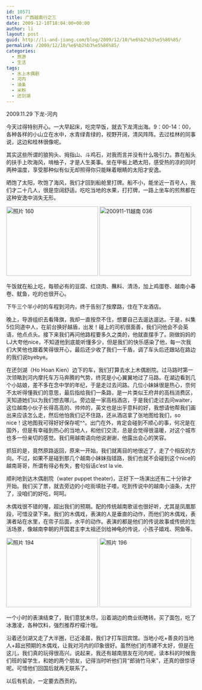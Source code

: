 ```yaml
---
id: 10571
title: 广西越南行之三
date: 2009-12-10T18:04:00+00:00
author: li
layout: post
guid: http://li-and-jiang.com/blog/2009/12/10/%e6%b2%b3%e5%86%85/
permalink: /2009/12/10/%e6%b2%b3%e5%86%85/
categories:
  - 旅游
  - 生活
tags:
  - 水上木偶剧
  - 河内
  - 油条
  - 米粉
  - 还剑湖
---
```

2009.11.29 下龙-河内

今天过得特别开心。一大早起床，吃完早饭，就去下龙湾出海。9：00-14：00，各种各样的小山立在水中，水青绿青绿的，视野开阔，清风阵阵。去过桂林的同事说，这边和桂林很像呢。

其实这些所谓的狼狗头、拇指山、斗鸡石，对我而言并没有什么吸引力。靠在船头的扶手上吹海风，啃柚子，才是人生美事。坐在甲板上晒太阳，感受热的凉的同时两种温度，享受那种似有似无却照得你只能眯着眼睛的太阳才安逸。

晒饱了太阳，吹饱了海风，我们才回到船舱里打牌。船不小，能坐近一百号人，我们才二十几人，很是空阔舒适。吃吃当地的水果，打打牌，一路上坐车的煎熬都在这种安逸中消失无形。

[<img style="border-bottom: 0px; border-left: 0px; display: inline; border-top: 0px; border-right: 0px" title="照片 160" border="0" alt="照片 160" src="http://jiangtanghu.com/cn/wp-content/uploads/2009/12/160-thumb.jpg" width="244" height="184" />](http://jiangtanghu.com/cn/wp-content/uploads/2009/12/160.jpg) [<img style="border-bottom: 0px; border-left: 0px; display: inline; border-top: 0px; border-right: 0px" title="200911-11越南 036" border="0" alt="200911-11越南 036" src="http://jiangtanghu.com/cn/wp-content/uploads/2009/12/20091111036-thumb.jpg" width="244" height="184" />](http://jiangtanghu.com/cn/wp-content/uploads/2009/12/20091111036.jpg) 

午饭就在船上吃，每顿必有的豆腐、红烧肉、蘸料、清汤，加上鸡蛋卷、越南小春卷、鱿鱼，吃的也很开心。

下午三个半小时的车程到河内，终于告别了按摩路，住在下龙酒店。

晚上，导游组织去看降旗，我却一直按奈不住，想要自己去遛达遛达。于是，纠集5位同道中人，在前台换好越盾，出发！碰上的司机很面善，我们问他会不会英语，他点点头。接下来我们再问他路程要多久之类的，他就直摆手了。刚做妈妈的LJ大夸他nice，不知道他到底能听懂多少，但是我们的快乐感染了他，每一次我们大笑他也跟着笑得很开心，最后还少收了我们一千盾，调了车头后还跟站在路边的我们说byebye。

在还剑湖（Ho Hoan Kien）边下的车，我们打算去水上木偶剧院。过马路时第一次领略到河内摩托车万马奔腾的气势，终究是小心翼翼地过了马路。在湖边看到几个小姑娘，差不多在念中学的年纪，于是走过去问路。几位小妹妹很是热心，奈何不太听得懂我们的意思，最后指给我们一条路，是一片类似王府井的高档消费区，天知道她们以为我们想去哪儿。旁边是一家高档酒店，于是我们走过去问waiter，这位越南小伙子长得高高的、帅帅的，英文也是出乎意料的好，我想请他帮我们画出来应该怎么走，然后他怕我们记不住路，还从酒店拿了张地图给我们，so nice！这地图我可得好好保存呢^^。出门在外，肯定会碰到不顺心的事，何况是在国外，但是有幸碰到热心的当地人，和他们交流，总是会觉得很温暖，对这个城市也多一份亲切的感觉。我们用越南语向他说谢谢，他露出会心的笑容。

抓狂的是，竟然原路返回，原来一开始，我们就离目的地很近了，走了个相反的方向。不过，如果不是碰到那几个越南小妹妹指错路，我们也就不会碰到这个nice的越南哥哥，所谓有得必有失，套句俗话c’est la vie.

顺利地到达木偶剧院（water puppet theater)，正好下一场演出还有二十分钟才开始。我们买了票，就去旁边的小吃街填肚子喽。吃到传说中的越南小油条，太拧了，没咱们的好吃，呵呵。

木偶戏很不错的喔，超出我们的预期。配的传统越南歌谣也很好听，尤其是凤凰那段，可惜没录下来。我们的木偶戏，表演的人是垂直的动作，而他们的木偶戏，表演者站在水里，在帘子后面，水平的动作。表演的都是他们的传说故事或传统的生活场景，像越南李朝的开国君主李太祖还剑给神龟的传说，小孩子嬉戏、网鱼等。

[<img style="border-bottom: 0px; border-left: 0px; display: inline; border-top: 0px; border-right: 0px" title="照片 194" border="0" alt="照片 194" src="http://jiangtanghu.com/cn/wp-content/uploads/2009/12/194-thumb.jpg" width="244" height="184" />](http://jiangtanghu.com/cn/wp-content/uploads/2009/12/194.jpg) [<img style="border-bottom: 0px; border-left: 0px; display: inline; border-top: 0px; border-right: 0px" title="照片 196" border="0" alt="照片 196" src="http://jiangtanghu.com/cn/wp-content/uploads/2009/12/196-thumb.jpg" width="244" height="184" />](http://jiangtanghu.com/cn/wp-content/uploads/2009/12/196.jpg) 

一个小时的表演结束了，我们意犹未尽，沿着湖边的商业街瞎转。买了面包，吃了冰激凌，各种饮料，强烈推荐柠檬汁哦。

沿着还剑湖又走了大半圈，已近凌晨，我们才打车回宾馆。当地小吃+善良的当地人+超出预期的木偶戏，让我对河内的印象很好。虽然他们的市建不太好，但是在这儿，我们真的玩得很高兴。说起来，我还有越南朋友在河内呢，读本科的时候我们班的留学生，和她的两个朋友，记得当时听他们背“郎骑竹马来”，还真的很惊讶呢。可惜他们回国后就再无联系了。

以后有机会，一定要去西贡的。